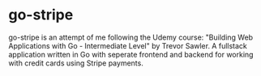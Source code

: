 # go-stripe
go-stripe is an attempt of me following the Udemy course: "Building Web Applications with Go - Intermediate Level" by Trevor Sawler.
A fullstack application written in Go with seperate frontend and backend
for working with credit cards using Stripe payments.
